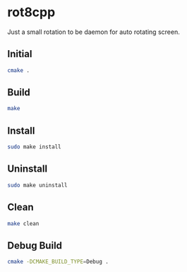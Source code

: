 # rot8cpp

Just a small rotation to be daemon for auto rotating screen.


## Initial
```bash
cmake .

```

## Build
```bash
make

```

## Install
```bash
sudo make install

```

## Uninstall
```bash
sudo make uninstall

```

## Clean
```bash
make clean

```

## Debug Build
```bash
cmake -DCMAKE_BUILD_TYPE=Debug .

```


